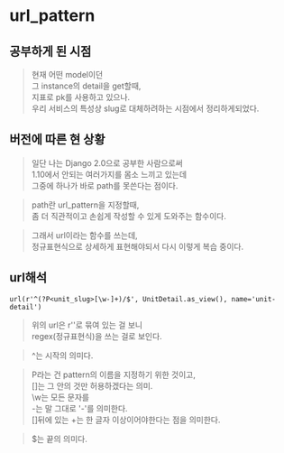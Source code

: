 # url_pattern

## 공부하게 된 시점
> 현재 어떤 model이던   
그 instance의 detail을 get할때,  
지표로 pk를 사용하고 있으나.  
우리 서비스의 특성상 slug로 대체하려하는 시점에서 정리하게되었다.

## 버전에 따른 현 상황
> 일단 나는 Django 2.0으로 공부한 사람으로써  
1.10에서 안되는 여러가지를 몸소 느끼고 있는데  
그중에 하나가 바로 path를 못쓴다는 점이다.  

> path란 url_pattern을 지정할때,  
좀 더 직관적이고 손쉽게 작성할 수 있게 도와주는 함수이다.  

> 그래서 url이라는 함수를 쓰는데,  
정규표현식으로 상세하게 표현해야되서 다시 이렇게 복습 중이다.

## url해석

```
url(r'^(?P<unit_slug>[\w-]+)/$', UnitDetail.as_view(), name='unit-detail')
```

> 위의 url은 r''로 묶여 있는 걸 보니  
regex(정규표현식)을 쓰는 걸로 보인다.  

>^는 시작의 의미다.  

>P라는 건 pattern의 이름을 지정하기 위한 것이고,  
[]는 그 안의 것만 허용하겠다는 의미.  
\w는 모든 문자를  
-는 말 그대로 '-'를 의미한다.  
[]뒤에 있는 +는 한 글자 이상이어야한다는 점을 의미한다.

>$는 끝의 의미다.
